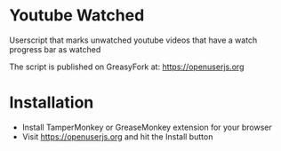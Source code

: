 # Youtube Watched
Userscript that marks unwatched youtube videos that have a watch progress bar as watched

The script is published on GreasyFork at: https://openuserjs.org

# Installation

- Install TamperMonkey or GreaseMonkey extension for your browser
- Visit https://openuserjs.org and hit the Install button
